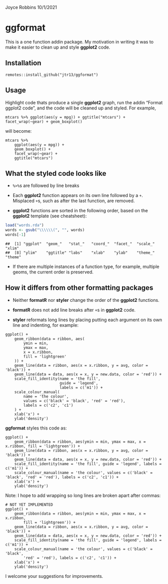Joyce Robbins
10/1/2021

# ggformat

This is a one function addin package. My motivation in writing it was to
make it easier to clean up and style **ggplot2** code.

## Installation

`remotes::install_github("jtr13/ggformat")`

## Usage

Highlight code thats produce a single **ggplot2** graph, run the addin
“Format ggplot2 code”, and the code will be cleaned up and styled. For
example,

    mtcars %>% ggplot(aes(y = mpg)) + ggtitle("mtcars") + facet_wrap(~gear) + geom_boxplot()

will become:

    mtcars %>%
        ggplot(aes(y = mpg)) +
        geom_boxplot() +
        facet_wrap(~gear) +
        ggtitle("mtcars")

## What the styled code looks like

-   `%>%`s are followed by line breaks

-   Each **ggplot2** function appears on its own line followed by a `+`.
    Misplaced `+`s, such as after the last function, are removed.

-   **ggplot2** functions are sorted in the following order, based on
    the **ggplot2** template (see cheatsheet):

``` r
load("words.rda")
words <- gsub("\\\\\\(", "", words)
words[-1]
```

    ##  [1] "ggplot"  "geom_"   "stat_"   "coord_"  "facet_"  "scale_"  "xlim"   
    ##  [8] "ylim"    "ggtitle" "labs"    "xlab"    "ylab"    "theme_"  "theme"

-   If there are multiple instances of a function type, for example,
    multiple geoms, the current order is preserved.

## How it differs from other formatting packages

-   Neither **formatR** nor **styler** change the order of the
    **ggplot2** functions.

-   **formatR** does not add line breaks after `+`s in **ggplot2** code.

-   **styler** reformats long lines by placing putting each argument on
    its own line and indenting, for example:

<!-- -->

    ggplot() +
        geom_ribbon(data = ribbon, aes(
            ymin = min,
            ymax = max,
            x = x.ribbon,
            fill = 'lightgreen'
        )) +
        geom_line(data = ribbon, aes(x = x.ribbon, y = avg, color = 'black')) +
        geom_line(data = data, aes(x = x, y = new.data, color = 'red')) +
        scale_fill_identity(name = 'the fill',
                            guide = 'legend',
                            labels = c('m1')) +
        scale_colour_manual(
            name = 'the colour',
            values = c('black' = 'black', 'red' = 'red'),
            labels = c('c2', 'c1')
        ) +
        xlab('x') +
        ylab('density')

**ggformat** styles this code as:

    ggplot() +
        geom_ribbon(data = ribbon, aes(ymin = min, ymax = max, x = x.ribbon, fill = 'lightgreen')) +
        geom_line(data = ribbon, aes(x = x.ribbon, y = avg, color = 'black')) +
        geom_line(data = data, aes(x = x, y = new.data, color = 'red')) +
        scale_fill_identity(name = 'the fill', guide = 'legend', labels = c('m1')) +
        scale_colour_manual(name = 'the colour', values = c('black' = 'black', 'red' = 'red'), labels = c('c2', 'c1')) +
        xlab('x') +
        ylab('density')

Note: I hope to add wrapping so long lines are broken apart after
commas:

    # NOT YET IMPLEMENTED
    ggplot() +
        geom_ribbon(data = ribbon, aes(ymin = min, ymax = max, x = x.ribbon,
            fill = 'lightgreen')) +
        geom_line(data = ribbon, aes(x = x.ribbon, y = avg, color = 'black')) +
        geom_line(data = data, aes(x = x, y = new.data, color = 'red')) +
        scale_fill_identity(name = 'the fill', guide = 'legend', labels = c('m1')) +
        scale_colour_manual(name = 'the colour', values = c('black' = 'black',
            'red' = 'red'), labels = c('c2', 'c1')) +
        xlab('x') +
        ylab('density')

I welcome your suggestions for improvements.
